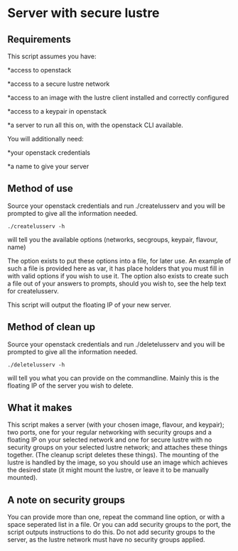 # Server with secure lustre


## Requirements

This script assumes you have:

  *access to openstack

  *access to a secure lustre network

  *access to an image with the lustre client installed and correctly configured

  *access to a keypair in openstack

  *a server to run all this on, with the openstack CLI available.

You will additionally need:

  *your openstack credentials

  *a name to give your server

## Method of use

Source your openstack credentials and run ./createlusserv  and you will be prompted to give all the information needed.

    ./createlusserv -h
will tell you the available options (networks, secgroups, keypair, flavour, name)

The option exists to put these options into a file, for later use.  An example of such a file is provided here as var, it has place holders that you must fill in 
with valid options if you wish to use it.  The option also exists to create such a file out of your answers to prompts, should you wish to, see the help text for 
createlusserv.

This script will output the floating IP of your new server.

## Method of clean up

Source your openstack credentials and run ./deletelusserv and you will be prompted to give all the information needed.

    ./deletelusserv -h
will tell you what you can provide on the commandline.  Mainly this is the floating IP of the server you wish to delete.


## What it makes

This script makes a server (with your chosen image, flavour, and keypair); two ports, one for your regular networking with security groups and a floating IP on your 
selected network and one for secure lustre with no security groups on your selected lustre network; and attaches these things together. (The cleanup script deletes 
these things).  The mounting of the lustre is handled by the image, so you should use an image which achieves the desired state (it might mount the lustre, or leave 
it to be manually mounted).


## A note on security groups

You can provide more than one, repeat the command line option, or with a space seperated list in a file.  Or you can add security groups to the port, the script 
outputs instructions to do this.  Do not add security groups to the server, as the lustre network must have no security groups applied.
